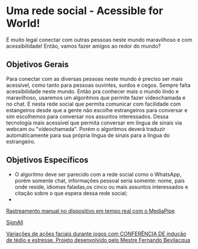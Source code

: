 # Uma rede social - Acessible for World!

É muito legal conectar com outras pessoas neste mundo maravilhoso e com acessibilidade!
Então, vamos fazer amigos ao redor do mundo?

## Objetivos Gerais

Para conectar com as diversas pessoas neste mundo é preciso ser mais acessível, como tanto para pessoas
ouvintes, surdos e cegos. Sempre falta acessibilidade neste mundo.
Então pra conhecer mais o mundo lindo e maravilhoso, usaremos um algoritmos que permite fazer vídeochamada
e no chat. E nesta rede social que permita comunicar com facilidade com estangeiros desde que a gente não escolhe
estrangeiros para conversar e sim escolhemos para conversar nos assuntos interessados. Dessa tecnologia mais
acessível que permita conversar em língua de sinais via webcam ou "vídeochamada". Porém o algoritmos deverá traduzir
automáticamente para sua própria língua de sinais para a língua do estrangeiro.

## Objetivos Específicos

- O algoritmo deve ser parecido com a rede social como o WhatsApp, porém somente chat, informações pessoal seria somente:
nome, país onde reside, idiomas faladas,os cinco ou mais assuntos interessados e citação sobre o que espera dessa rede social;
- 










[Rastreamento manual no dispositivo em tempo real com o MediaPipe](https://ai.googleblog.com/2019/08/on-device-real-time-hand-tracking-with.html)

[SignAll](https://techcrunch.com/2018/02/14/signall-is-slowly-but-surely-building-a-sign-language-translation-platform/)

[Variações de ações faciais durante jogos com CONFERÊNCIA DE indução de tédio e estresse. Projeto desenvolvido pelo Mestre Fernando Bevilacqua](https://www.fernandobevilacqua.com/academic/publications/)
